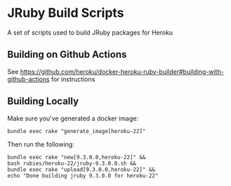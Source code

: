 # JRuby Build Scripts

A set of scripts used to build JRuby packages for Heroku

## Building on Github Actions

See https://github.com/heroku/docker-heroku-ruby-builder#building-with-github-actions for instructions

## Building Locally

Make sure you've generated a docker image:

```
bundle exec rake "generate_image[heroku-22]"
```

Then run the following:

```
bundle exec rake "new[9.3.0.0,heroku-22]" &&
bash rubies/heroku-22/jruby-9.3.0.0.sh &&
bundle exec rake "upload[9.3.0.0,heroku-22]" &&
echo "Done building jruby 9.3.0.0 for heroku-22"
```
